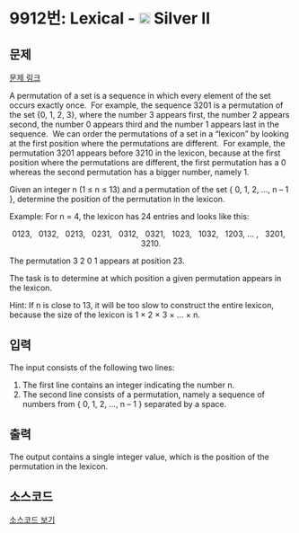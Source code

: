 # 9912번: Lexical - <img src="https://static.solved.ac/tier_small/9.svg" style="height:20px" /> Silver II

<!-- performance -->

<!-- 문제 제출 후 깃허브에 푸시를 했을 때 제출한 코드의 성능이 입력될 공간입니다.-->

<!-- end -->

## 문제

[문제 링크](https://boj.kr/9912)


<p>A permutation of a set is a sequence in which every element of the set occurs exactly once. &nbsp;For example, the sequence 3201 is a permutation of the set {0, 1, 2, 3}, where the number 3 appears first, the number 2 appears second, the number 0 appears third and the number 1 appears last in the sequence. &nbsp;We can order the permutations of a set in a “lexicon” by looking at the first position where the permutations are different. &nbsp;For example, the permutation 3201 appears before 3210 in the lexicon, because at the first position where the permutations are different, the first permutation has a 0 whereas the second permutation has a bigger number, namely 1.</p>

<p>Given an integer n (1 ≤ n ≤ 13) and a permutation of the set { 0, 1, 2, …, n – 1 }, determine the position of the permutation in the lexicon.</p>

<p>Example: For n = 4, the lexicon has 24 entries and looks like this:</p>

<p style="text-align: center;">0123, &nbsp; 0132, &nbsp; 0213, &nbsp; 0231, &nbsp; 0312, &nbsp; 0321, &nbsp; 1023, &nbsp; 1032, &nbsp; 1203, … , &nbsp; 3201, &nbsp; 3210.</p>

<p>The permutation 3 2 0 1 appears at position 23.</p>

<p>The task is to determine at which position a given permutation appears in the lexicon.</p>

<p>Hint: If n is close to 13, it will be too slow to construct the entire lexicon, because the size of the lexicon is 1 × 2 × 3 × ... × n.</p>



## 입력


<p>The input consists of the following two lines:</p>

<ol>
<li>The first line contains an integer indicating the number n.</li>
<li>The second line consists of a permutation, namely a sequence of numbers from { 0, 1, 2, …, n – 1 } separated by a space.</li>
</ol>



## 출력


<p>The output contains a single integer value, which is the position of the permutation in the lexicon.</p>



## 소스코드

[소스코드 보기](Lexical.cpp)